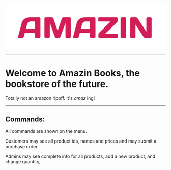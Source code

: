 ![image](https://github.com/torrencj/Amazin-Books/raw/master/logo.png)

---
# Welcome to Amazin Books, the bookstore of the future.

Totally not an amazon ripoff. It's *amaz* ing!

---

## Commands:

All commands are shown on the menu.

Customers may see all product ids, names and prices and may submit a purchase order.

Admins may see complete info for all products, add a new product, and change quantity,
